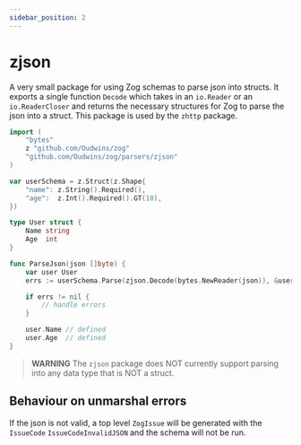 ```yaml
---
sidebar_position: 2
---
```


# zjson

A very small package for using Zog schemas to parse json into structs. It exports a single function `Decode` which takes in an `io.Reader` or an `io.ReaderCloser` and returns the necessary structures for Zog to parse the json into a struct. This package is used by the `zhttp` package.

```go
import (
	"bytes"
	z "github.com/Oudwins/zog"
	"github.com/Oudwins/zog/parsers/zjson"
)

var userSchema = z.Struct(z.Shape{
	"name": z.String().Required(),
	"age":  z.Int().Required().GT(18),
})

type User struct {
	Name string
	Age  int
}

func ParseJson(json []byte) {
	var user User
	errs := userSchema.Parse(zjson.Decode(bytes.NewReader(json)), &user)

	if errs != nil {
		// handle errors
	}

	user.Name // defined
	user.Age  // defined
}
```

> **WARNING** The `zjson` package does NOT currently support parsing into any data type that is NOT a struct.

## Behaviour on unmarshal errors

If the json is not valid, a top level `ZogIssue` will be generated with the `IssueCode` `IssueCodeInvalidJSON` and the schema will not be run.
